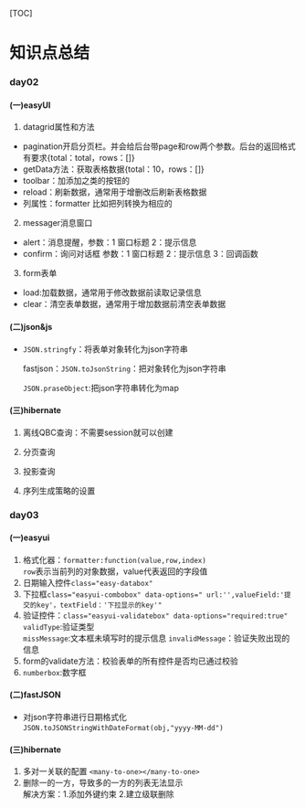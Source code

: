 [TOC]

# 知识点总结

### day02

#### (一)easyUI

1. datagrid属性和方法

- pagination开启分页栏。并会给后台带page和row两个参数。后台的返回格式有要求{total：total，rows：[]}
- getData方法：获取表格数据{total：10，rows：[]}
- toolbar：加添加之类的按钮的
- reload：刷新数据，通常用于增删改后刷新表格数据
- 列属性：formatter 比如把列转换为相应的<a >

2. messager消息窗口

- alert：消息提醒，参数：1 窗口标题 2：提示信息
- confirm：询问对话框 参数：1 窗口标题  2：提示信息  3：回调函数  

3. form表单

- load:加载数据，通常用于修改数据前读取记录信息
- clear：清空表单数据，通常用于增加数据前清空表单数据

#### (二)json&js

- `JSON.stringfy`：将表单对象转化为json字符串

  fastjson：`JSON.toJsonString`：把对象转化为json字符串

  `JSON.praseObject`:把json字符串转化为map

#### (三)hibernate

1. 离线QBC查询：不需要session就可以创建

2. 分页查询

3. 投影查询

4. 序列生成策略的设置
### day03
#### (一)easyui
1. 格式化器：`formatter:function(value,row,index)`  
`row`表示当前列的对象数据，value代表返回的字段值
2. 日期输入控件`class="easy-databox"`
3. 下拉框`class="easyui-combobox" data-options="
url:'',valueField:'提交的key'，textField：'下拉显示的key'"`
4. 验证控件：`class="easyui-validatebox" data-options="required:true"`  
`validType`:验证类型  
`missMessage`:文本框未填写时的提示信息
`invalidMessage`：验证失败出现的信息
5. form的validate方法：校验表单的所有控件是否均已通过校验
6. `numberbox`:数字框
#### (二)fastJSON
- 对json字符串进行日期格式化
`JSON.toJSONStringWithDateFormat(obj,"yyyy-MM-dd")`
#### (三)hibernate
1. 多对一关联的配置
`<many-to-one></many-to-one>`
2. 删除一的一方，导致多的一方的列表无法显示  
解决方案：1.添加外键约束 2.建立级联删除

   

   

   

   











